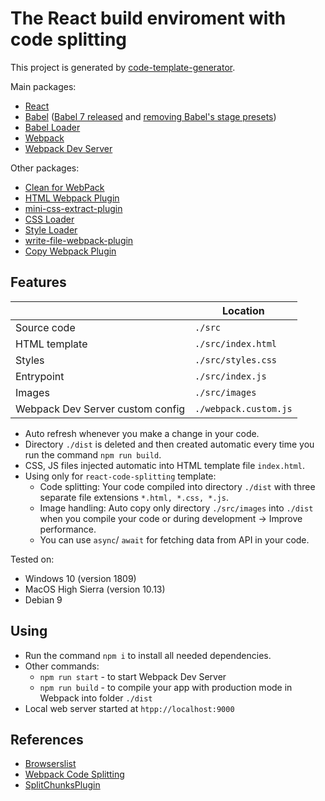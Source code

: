 # The React build enviroment with code splitting

This project is generated by [code-template-generator](https://www.npmjs.com/package/code-template-generator).

Main packages:
* [React](https://reactjs.org/)
* [Babel](https://babeljs.io/docs/en) ([Babel 7 released](https://babeljs.io/blog/2018/08/27/7.0.0) and [removing Babel's stage presets](https://babeljs.io/blog/2018/07/27/removing-babels-stage-presets))
* [Babel Loader](https://github.com/babel/babel-loader)
* [Webpack](https://webpack.js.org/concepts/)
* [Webpack Dev Server](https://webpack.js.org/configuration/dev-server/)

Other packages:
* [Clean for WebPack](https://github.com/johnagan/clean-webpack-plugin)
* [HTML Webpack Plugin](https://github.com/jantimon/html-webpack-plugin)
* [mini-css-extract-plugin](https://github.com/webpack-contrib/mini-css-extract-plugin)
* [CSS Loader](https://github.com/webpack-contrib/css-loader)
* [Style Loader](https://github.com/webpack-contrib/style-loader)
* [write-file-webpack-plugin](https://github.com/gajus/write-file-webpack-plugin)
* [Copy Webpack Plugin](https://github.com/webpack-contrib/copy-webpack-plugin)

## Features
||Location|
|---|---|
|Source code|`./src`|
|HTML template|`./src/index.html`|
|Styles|`./src/styles.css`|
|Entrypoint|`./src/index.js`|
|Images|`./src/images`|
|Webpack Dev Server custom config|`./webpack.custom.js`|

* Auto refresh whenever you make a change in your code.
* Directory `./dist` is deleted and then created automatic every time you run the command `npm run build`.
* CSS, JS files injected automatic into HTML template file `index.html`.
* Using only for `react-code-splitting` template:
    * Code splitting: Your code compiled into directory `./dist` with three separate file extensions `*.html, *.css, *.js`.
    * Image handling: Auto copy only directory `./src/images` into `./dist` when you compile your code or during development -> Improve performance.
    * You can use `async`/ `await` for fetching data from API in your code.

Tested on:
* Windows 10 (version 1809)
* MacOS High Sierra (version 10.13)
* Debian 9

## Using
* Run the command `npm i` to install all needed dependencies.
* Other commands:
    * `npm run start` - to start Webpack Dev Server
    * `npm run build` - to compile your app with production mode in Webpack into folder `./dist`
* Local web server started at `htpp://localhost:9000`

## References
* [Browserslist](https://github.com/browserslist/browserslist)
* [Webpack Code Splitting](https://webpack.js.org/guides/code-splitting/)
* [SplitChunksPlugin](https://webpack.js.org/plugins/split-chunks-plugin/)